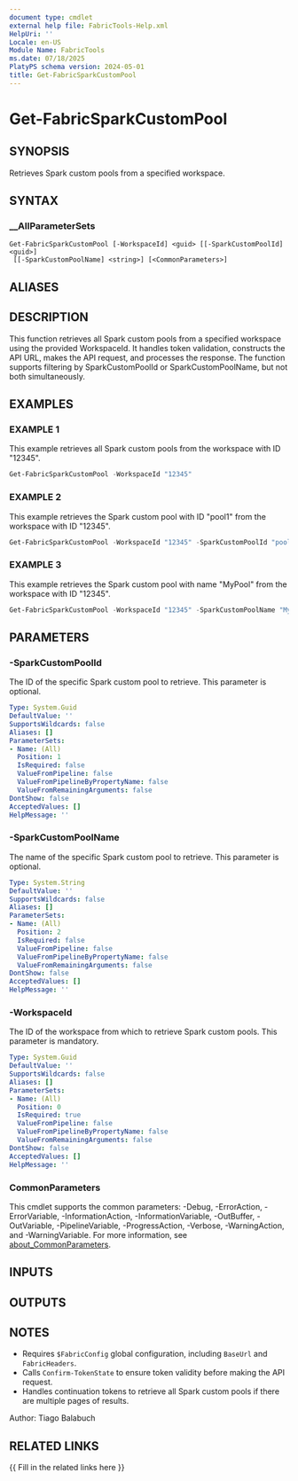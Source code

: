 ```yaml
---
document type: cmdlet
external help file: FabricTools-Help.xml
HelpUri: ''
Locale: en-US
Module Name: FabricTools
ms.date: 07/18/2025
PlatyPS schema version: 2024-05-01
title: Get-FabricSparkCustomPool
---
```


# Get-FabricSparkCustomPool

## SYNOPSIS

Retrieves Spark custom pools from a specified workspace.

## SYNTAX

### __AllParameterSets

```
Get-FabricSparkCustomPool [-WorkspaceId] <guid> [[-SparkCustomPoolId] <guid>]
 [[-SparkCustomPoolName] <string>] [<CommonParameters>]
```

## ALIASES

## DESCRIPTION

This function retrieves all Spark custom pools from a specified workspace using the provided WorkspaceId.
It handles token validation, constructs the API URL, makes the API request, and processes the response.
The function supports filtering by SparkCustomPoolId or SparkCustomPoolName, but not both simultaneously.

## EXAMPLES

### EXAMPLE 1

This example retrieves all Spark custom pools from the workspace with ID "12345".

```powershell
Get-FabricSparkCustomPool -WorkspaceId "12345"
```

### EXAMPLE 2

This example retrieves the Spark custom pool with ID "pool1" from the workspace with ID "12345".

```powershell
Get-FabricSparkCustomPool -WorkspaceId "12345" -SparkCustomPoolId "pool1"
```

### EXAMPLE 3

This example retrieves the Spark custom pool with name "MyPool" from the workspace with ID "12345".

```powershell
Get-FabricSparkCustomPool -WorkspaceId "12345" -SparkCustomPoolName "MyPool"
```

## PARAMETERS

### -SparkCustomPoolId

The ID of the specific Spark custom pool to retrieve.
This parameter is optional.

```yaml
Type: System.Guid
DefaultValue: ''
SupportsWildcards: false
Aliases: []
ParameterSets:
- Name: (All)
  Position: 1
  IsRequired: false
  ValueFromPipeline: false
  ValueFromPipelineByPropertyName: false
  ValueFromRemainingArguments: false
DontShow: false
AcceptedValues: []
HelpMessage: ''
```

### -SparkCustomPoolName

The name of the specific Spark custom pool to retrieve.
This parameter is optional.

```yaml
Type: System.String
DefaultValue: ''
SupportsWildcards: false
Aliases: []
ParameterSets:
- Name: (All)
  Position: 2
  IsRequired: false
  ValueFromPipeline: false
  ValueFromPipelineByPropertyName: false
  ValueFromRemainingArguments: false
DontShow: false
AcceptedValues: []
HelpMessage: ''
```

### -WorkspaceId

The ID of the workspace from which to retrieve Spark custom pools.
This parameter is mandatory.

```yaml
Type: System.Guid
DefaultValue: ''
SupportsWildcards: false
Aliases: []
ParameterSets:
- Name: (All)
  Position: 0
  IsRequired: true
  ValueFromPipeline: false
  ValueFromPipelineByPropertyName: false
  ValueFromRemainingArguments: false
DontShow: false
AcceptedValues: []
HelpMessage: ''
```

### CommonParameters

This cmdlet supports the common parameters: -Debug, -ErrorAction, -ErrorVariable,
-InformationAction, -InformationVariable, -OutBuffer, -OutVariable, -PipelineVariable,
-ProgressAction, -Verbose, -WarningAction, and -WarningVariable. For more information, see
[about_CommonParameters](https://go.microsoft.com/fwlink/?LinkID=113216).

## INPUTS

## OUTPUTS

## NOTES

- Requires `$FabricConfig` global configuration, including `BaseUrl` and `FabricHeaders`.
- Calls `Confirm-TokenState` to ensure token validity before making the API request.
- Handles continuation tokens to retrieve all Spark custom pools if there are multiple pages of results.

Author: Tiago Balabuch

## RELATED LINKS

{{ Fill in the related links here }}


